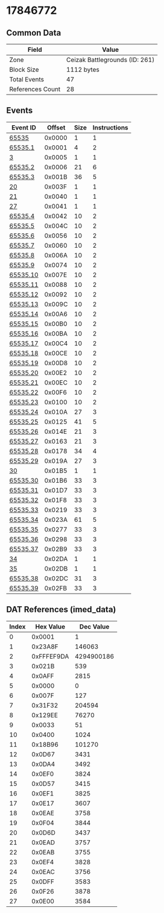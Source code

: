 # 17846772

## Common Data

| Field            | Value                          |
|------------------|--------------------------------|
| Zone             | Ceizak Battlegrounds (ID: 261) |
| Block Size       | 1112 bytes                     |
| Total Events     | 47                             |
| References Count | 28                             |

## Events

| Event ID                  | Offset   |   Size |   Instructions |
|---------------------------|----------|--------|----------------|
| [65535](./65535.md)       | 0x0000   |      1 |              1 |
| [65535.1](./65535.1.md)   | 0x0001   |      4 |              2 |
| [3](./3.md)               | 0x0005   |      1 |              1 |
| [65535.2](./65535.2.md)   | 0x0006   |     21 |              6 |
| [65535.3](./65535.3.md)   | 0x001B   |     36 |              5 |
| [20](./20.md)             | 0x003F   |      1 |              1 |
| [21](./21.md)             | 0x0040   |      1 |              1 |
| [27](./27.md)             | 0x0041   |      1 |              1 |
| [65535.4](./65535.4.md)   | 0x0042   |     10 |              2 |
| [65535.5](./65535.5.md)   | 0x004C   |     10 |              2 |
| [65535.6](./65535.6.md)   | 0x0056   |     10 |              2 |
| [65535.7](./65535.7.md)   | 0x0060   |     10 |              2 |
| [65535.8](./65535.8.md)   | 0x006A   |     10 |              2 |
| [65535.9](./65535.9.md)   | 0x0074   |     10 |              2 |
| [65535.10](./65535.10.md) | 0x007E   |     10 |              2 |
| [65535.11](./65535.11.md) | 0x0088   |     10 |              2 |
| [65535.12](./65535.12.md) | 0x0092   |     10 |              2 |
| [65535.13](./65535.13.md) | 0x009C   |     10 |              2 |
| [65535.14](./65535.14.md) | 0x00A6   |     10 |              2 |
| [65535.15](./65535.15.md) | 0x00B0   |     10 |              2 |
| [65535.16](./65535.16.md) | 0x00BA   |     10 |              2 |
| [65535.17](./65535.17.md) | 0x00C4   |     10 |              2 |
| [65535.18](./65535.18.md) | 0x00CE   |     10 |              2 |
| [65535.19](./65535.19.md) | 0x00D8   |     10 |              2 |
| [65535.20](./65535.20.md) | 0x00E2   |     10 |              2 |
| [65535.21](./65535.21.md) | 0x00EC   |     10 |              2 |
| [65535.22](./65535.22.md) | 0x00F6   |     10 |              2 |
| [65535.23](./65535.23.md) | 0x0100   |     10 |              2 |
| [65535.24](./65535.24.md) | 0x010A   |     27 |              3 |
| [65535.25](./65535.25.md) | 0x0125   |     41 |              5 |
| [65535.26](./65535.26.md) | 0x014E   |     21 |              3 |
| [65535.27](./65535.27.md) | 0x0163   |     21 |              3 |
| [65535.28](./65535.28.md) | 0x0178   |     34 |              4 |
| [65535.29](./65535.29.md) | 0x019A   |     27 |              3 |
| [30](./30.md)             | 0x01B5   |      1 |              1 |
| [65535.30](./65535.30.md) | 0x01B6   |     33 |              3 |
| [65535.31](./65535.31.md) | 0x01D7   |     33 |              3 |
| [65535.32](./65535.32.md) | 0x01F8   |     33 |              3 |
| [65535.33](./65535.33.md) | 0x0219   |     33 |              3 |
| [65535.34](./65535.34.md) | 0x023A   |     61 |              5 |
| [65535.35](./65535.35.md) | 0x0277   |     33 |              3 |
| [65535.36](./65535.36.md) | 0x0298   |     33 |              3 |
| [65535.37](./65535.37.md) | 0x02B9   |     33 |              3 |
| [34](./34.md)             | 0x02DA   |      1 |              1 |
| [35](./35.md)             | 0x02DB   |      1 |              1 |
| [65535.38](./65535.38.md) | 0x02DC   |     31 |              3 |
| [65535.39](./65535.39.md) | 0x02FB   |     33 |              3 |

## DAT References (imed_data)

|   Index | Hex Value   |   Dec Value |
|---------|-------------|-------------|
|       0 | 0x0001      |           1 |
|       1 | 0x23A8F     |      146063 |
|       2 | 0xFFFEF9DA  |  4294900186 |
|       3 | 0x021B      |         539 |
|       4 | 0x0AFF      |        2815 |
|       5 | 0x0000      |           0 |
|       6 | 0x007F      |         127 |
|       7 | 0x31F32     |      204594 |
|       8 | 0x129EE     |       76270 |
|       9 | 0x0033      |          51 |
|      10 | 0x0400      |        1024 |
|      11 | 0x18B96     |      101270 |
|      12 | 0x0D67      |        3431 |
|      13 | 0x0DA4      |        3492 |
|      14 | 0x0EF0      |        3824 |
|      15 | 0x0D57      |        3415 |
|      16 | 0x0EF1      |        3825 |
|      17 | 0x0E17      |        3607 |
|      18 | 0x0EAE      |        3758 |
|      19 | 0x0F04      |        3844 |
|      20 | 0x0D6D      |        3437 |
|      21 | 0x0EAD      |        3757 |
|      22 | 0x0EAB      |        3755 |
|      23 | 0x0EF4      |        3828 |
|      24 | 0x0EAC      |        3756 |
|      25 | 0x0DFF      |        3583 |
|      26 | 0x0F26      |        3878 |
|      27 | 0x0E00      |        3584 |
